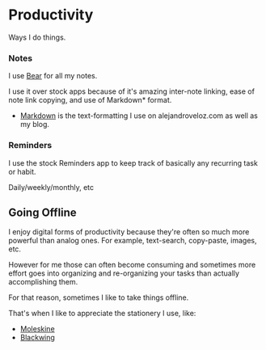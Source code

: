 # Productivity

Ways I do things.


### Notes

I use [Bear](https://bear.app/) for all my notes.

I use it over stock apps because of it's amazing inter-note linking, ease of note link copying, and use of Markdown* format.

* [Markdown](https://daringfireball.net/projects/markdown/) is the text-formatting I use on alejandroveloz.com as well as my blog.


### Reminders

I use the stock Reminders app to keep track of basically any recurring task or habit.

Daily/weekly/monthly, etc


## Going Offline

I enjoy digital forms of productivity because they're often so much more powerful than analog ones. For example, text-search, copy-paste, images, etc.

However for me those can often become consuming and sometimes more effort goes into organizing and re-organizing your tasks than actually accomplishing them.

For that reason, sometimes I like to take things offline.

That's when I like to appreciate the stationery I use, like:

* [Moleskine](/pages/moleskine/index.md)
* [Blackwing](/pages/blackwing/index.md)

